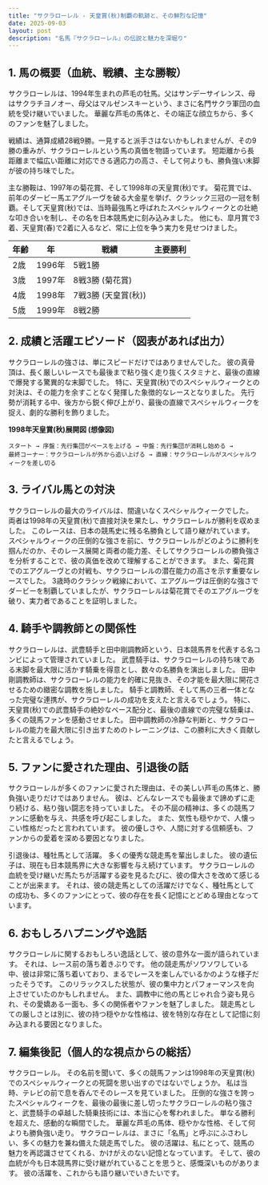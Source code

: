 ```yaml
---
title: "サクラローレル - 天皇賞(秋)制覇の軌跡と、その鮮烈な記憶"
date: 2025-09-03
layout: post
description: "名馬『サクラローレル』の伝説と魅力を深堀り"
---
```


## 1. 馬の概要（血統、戦績、主な勝鞍）

サクラローレルは、1994年生まれの芦毛の牡馬。父はサンデーサイレンス、母はサクラチヨノオー、母父はマルゼンスキーという、まさに名門サクラ軍団の血統を受け継いでいました。  華麗な芦毛の馬体と、その端正な顔立ちから、多くのファンを魅了しました。

戦績は、通算成績28戦9勝。一見すると派手さはないかもしれませんが、その9勝の重みが、サクラローレルという馬の真価を物語っています。  短距離から長距離まで幅広い距離に対応できる適応力の高さ、そして何よりも、勝負強い末脚が彼の持ち味でした。

主な勝鞍は、1997年の菊花賞、そして1998年の天皇賞(秋)です。  菊花賞では、前年のダービー馬エアグルーヴを破る大金星を挙げ、クラシック三冠の一冠を制覇。そして天皇賞(秋)では、当時最強馬と呼ばれたスペシャルウィークとの壮絶な叩き合いを制し、その名を日本競馬史に刻み込みました。  他にも、皐月賞で3着、天皇賞(春)で2着に入るなど、常に上位を争う実力を見せつけました。

| 年齢 | 年 | 戦績 | 主要勝利 |
|---|---|---|---|
| 2歳 | 1996年 | 5戦1勝 |  |
| 3歳 | 1997年 | 8戦3勝 (菊花賞) |  |
| 4歳 | 1998年 | 7戦3勝 (天皇賞(秋)) |  |
| 5歳 | 1999年 | 8戦2勝 |  |


## 2. 成績と活躍エピソード（図表があれば出力）

サクラローレルの強さは、単にスピードだけではありませんでした。  彼の真骨頂は、長く厳しいレースでも最後まで粘り強く走り抜くスタミナと、最後の直線で爆発する驚異的な末脚でした。  特に、天皇賞(秋)でのスペシャルウィークとの対決は、その能力を余すことなく発揮した象徴的なレースとなりました。  先行勢が消耗する中、後方から鋭く伸び上がり、最後の直線でスペシャルウィークを捉え、劇的な勝利を飾りました。

**1998年天皇賞(秋)展開図 (想像図)**

```
スタート → 序盤：先行集団がペースを上げる → 中盤：先行集団が消耗し始める →
最終コーナー：サクラローレルが外から追い上げる → 直線：サクラローレルがスペシャルウィークを差し切る
```


## 3. ライバル馬との対決

サクラローレルの最大のライバルは、間違いなくスペシャルウィークでした。  両者は1998年の天皇賞(秋)で直接対決を果たし、サクラローレルが勝利を収めました。  このレースは、日本の競馬史に残る名勝負として語り継がれています。  スペシャルウィークの圧倒的な強さを前に、サクラローレルがどのように勝利を掴んだのか、そのレース展開と両者の能力差、そしてサクラローレルの勝負強さを分析することで、彼の真価を改めて理解することができます。  また、菊花賞でのエアグルーヴとの対戦も、サクラローレルの潜在能力の高さを示す重要なレースでした。  3歳時のクラシック戦線において、エアグルーヴは圧倒的な強さでダービーを制覇していましたが、サクラローレルは菊花賞でそのエアグルーヴを破り、実力者であることを証明しました。


## 4. 騎手や調教師との関係性

サクラローレルは、武豊騎手と田中剛調教師という、日本競馬界を代表する名コンビによって管理されていました。  武豊騎手は、サクラローレルの持ち味である末脚を最大限に活かす騎乗を得意とし、数々の名勝負を演出しました。  田中剛調教師は、サクラローレルの能力を的確に見抜き、その才能を最大限に開花させるための緻密な調教を施しました。  騎手と調教師、そして馬の三者一体となった完璧な連携が、サクラローレルの成功を支えたと言えるでしょう。  特に、天皇賞(秋)での武豊騎手の絶妙なペース配分と、最後の直線での完璧な騎乗は、多くの競馬ファンを感動させました。  田中調教師の冷静な判断と、サクラローレルの能力を最大限に引き出すためのトレーニングは、この勝利に大きく貢献したと言えるでしょう。


## 5. ファンに愛された理由、引退後の話

サクラローレルが多くのファンに愛された理由は、その美しい芦毛の馬体と、勝負強い走りだけではありません。  彼は、どんなレースでも最後まで諦めずに走り続ける、粘り強い闘志を持っていました。  その不屈の精神は、多くの競馬ファンに感動を与え、共感を呼び起こしました。  また、気性も穏やかで、人懐っこい性格だったと言われています。  彼の優しさや、人間に対する信頼感も、ファンからの愛着を深める要因となりました。

引退後は、種牡馬として活躍。  多くの優秀な競走馬を輩出しました。  彼の遺伝子は、現在も日本競馬界に大きな影響を与え続けています。  サクラローレルの血統を受け継いだ馬たちが活躍する姿を見るたびに、彼の偉大さを改めて感じることが出来ます。  それは、彼の競走馬としての活躍だけでなく、種牡馬としての成功も、多くのファンにとって、彼の存在を長く記憶にとどめる理由となっています。


## 6. おもしろハプニングや逸話

サクラローレルに関するおもしろい逸話として、彼の意外な一面が語られています。  それは、レース前の落ち着きぶりです。  他の競走馬がソワソワしている中、彼は非常に落ち着いており、まるでレースを楽しんでいるかのような様子だったそうです。  このリラックスした状態が、彼の集中力とパフォーマンスを向上させていたのかもしれません。  また、調教中に他の馬とじゃれ合う姿も見られ、その愛嬌ある一面も、多くの関係者やファンを魅了しました。  競走馬としての厳しさとは別に、彼の持つ穏やかな性格は、彼を特別な存在として記憶に刻み込まれる要因となりました。


## 7. 編集後記（個人的な視点からの総括）

サクラローレル。  その名前を聞いて、多くの競馬ファンは1998年の天皇賞(秋)でのスペシャルウィークとの死闘を思い出すのではないでしょうか。  私は当時、テレビの前で息を呑んでそのレースを見ていました。  圧倒的な強さを誇ったスペシャルウィークを、最後の最後に差し切ったサクラローレルの粘り強さと、武豊騎手の卓越した騎乗技術には、本当に心を奪われました。  単なる勝利を超えた、感動的な瞬間でした。  華麗な芦毛の馬体、穏やかな性格、そして何よりも勝負強い走り。  サクラローレルは、まさに「名馬」と呼ぶにふさわしい、多くの魅力を兼ね備えた競走馬でした。  彼の活躍は、私にとって、競馬の魅力を再認識させてくれる、かけがえのない記憶となっています。  そして、彼の血統が今も日本競馬界に受け継がれていることを思うと、感慨深いものがあります。  彼の活躍を、これからも語り継いでいきたいです。
